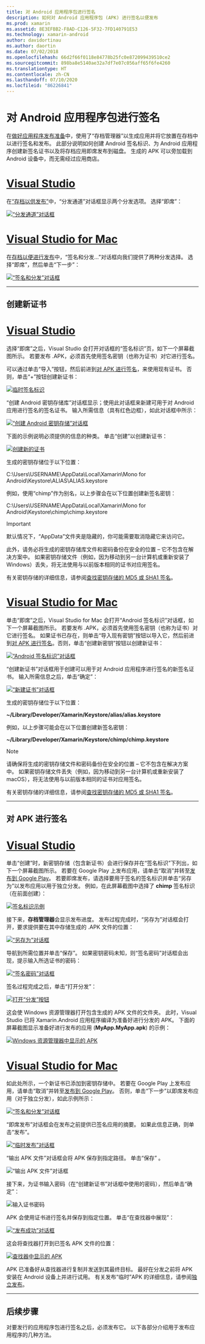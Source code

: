 ```yaml
---
title: 对 Android 应用程序包进行签名
description: 如何对 Android 应用程序包 (APK) 进行签名以便发布
ms.prod: xamarin
ms.assetid: 8E3EFBB2-F8AD-C126-5F32-7FD140791E53
ms.technology: xamarin-android
author: davidortinau
ms.author: daortin
ms.date: 07/02/2018
ms.openlocfilehash: 66d2f66f0118e84778b25fc0e872099439510ce2
ms.sourcegitcommit: 898ba8e5140ae32a7df7e07c056aff65f6fe4260
ms.translationtype: HT
ms.contentlocale: zh-CN
ms.lasthandoff: 07/10/2020
ms.locfileid: "86226841"
---
```

# <a name="signing-the-android-application-package"></a>对 Android 应用程序包进行签名

在[做好应用程序发布准备](~/android/deploy-test/release-prep/index.md)中，使用了“存档管理器”以生成应用并将它放置在存档中以进行签名和发布。 此部分说明如何创建 Android 签名标识、为 Android 应用程序创建新签名证书以及将存档应用即席发布到磁盘。 生成的 APK 可以旁加载到 Android 设备中，而无需经过应用商店。

# <a name="visual-studio"></a>[Visual Studio](#tab/windows)

在[“存档以供发布”](~/android/deploy-test/release-prep/index.md#archive)中，“分发通道”对话框显示两个分发选项。 选择“即席”：

[![“分发通道”对话框](images/vs/01-distribution-channel-sml.png)](images/vs/01-distribution-channel.png#lightbox)

# <a name="visual-studio-for-mac"></a>[Visual Studio for Mac](#tab/macos)

在[存档以便进行发布](~/android/deploy-test/release-prep/index.md#archive)中，“签名和分发...”对话框向我们提供了两种分发选择。 选择“即席”，然后单击“下一步”：

[![“签名和分发”对话框](images/xs/01-select-ad-hoc-sml.png)](images/xs/01-select-ad-hoc.png#lightbox)

-----

<a name="newcertvs"></a>
<a name="newcert"></a>
<a name="newcertxs"></a>

## <a name="create-a-new-certificate"></a>创建新证书

# <a name="visual-studio"></a>[Visual Studio](#tab/windows)

选择“即席”之后，Visual Studio 会打开对话框的“签名标识”页，如下一个屏幕截图所示。 若要发布 .APK，必须首先使用签名密钥（也称为证书）对它进行签名。

可以通过单击“导入”按钮，然后前进到[对 APK 进行签名](#sign-the-apk)，来使用现有证书。 否则，单击“+”按钮创建新证书：

[![临时签名标识](images/vs/02-ad-hoc-signing-identity-vs-sml.png)](images/vs/02-ad-hoc-signing-identity-vs.png#lightbox)

“创建 Android 密钥存储库”对话框显示；使用此对话框来新建可用于对 Android 应用进行签名的签名证书。 输入所需信息（具有红色边框），如此对话框中所示：

[![“创建 Android 密钥存储”对话框](images/vs/03-create-android-key-store-vs-sml.png)](images/vs/03-create-android-key-store-vs.png#lightbox)

下面的示例说明必须提供的信息的种类。 单击“创建”以创建新证书：

[![创建新的证书](images/vs/04-key-store-example-vs-sml.png)](images/vs/04-key-store-example-vs.png#lightbox)

生成的密钥存储位于以下位置：

C:\\Users\\USERNAME\\AppData\\Local\\Xamarin\\Mono for Android\\Keystore\\ALIAS\\ALIAS.keystore  

例如，使用“chimp”作为别名，以上步骤会在以下位置创建新签名密钥：

C:\\Users\\USERNAME\\AppData\\Local\\Xamarin\\Mono for Android\\Keystore\\chimp\\chimp.keystore

> [!IMPORTANT]
> 默认情况下，“AppData”文件夹是隐藏的，你可能需要取消隐藏它来访问它。
>
> 此外，请务必将生成的密钥存储库文件和密码备份在安全的位置 &ndash; 它不包含在解决方案中。 如果密钥存储文件（例如，因为移动到另一台计算机或重新安装了 Windows）丢失，将无法使用与以前版本相同的证书对应用签名。

有关密钥存储的详细信息，请参阅[查找密钥存储的 MD5 或 SHA1 签名](~/android/deploy-test/signing/keystore-signature.md)。

# <a name="visual-studio-for-mac"></a>[Visual Studio for Mac](#tab/macos)

单击“即席”之后，Visual Studio for Mac 会打开“Android 签名标识”对话框，如下一个屏幕截图所示。 若要发布 .APK，必须首先使用签名密钥（也称为证书）对它进行签名。 如果证书已存在，则单击“导入现有密钥”按钮以导入它，然后前进到[对 APK 进行签名](#sign-the-apk)。否则，单击“创建新密钥”按钮以创建新证书：

[![“Android 签名标识”对话框](images/xs/02-android-signing-identity-sml.png)](images/xs/02-android-signing-identity.png#lightbox)

“创建新证书”对话框用于创建可以用于对 Android 应用程序进行签名的新签名证书。 输入所需信息之后，单击“确定”：

[![“新建证书”对话框](images/xs/03-create-new-certificate-sml.png)](images/xs/03-create-new-certificate.png#lightbox)

生成的密钥存储位于以下位置：

**~/Library/Developer/Xamarin/Keystore/alias/alias.keystore**

例如，以上步骤可能会在以下位置创建新签名密钥：

**~/Library/Developer/Xamarin/Keystore/chimp/chimp.keystore**

> [!NOTE]
> 请确保将生成的密钥存储文件和密码备份在安全的位置 &ndash; 它不包含在解决方案中。 如果密钥存储文件丢失（例如，因为移动到另一台计算机或重新安装了 macOS），将无法使用与以前版本相同的证书对应用签名。

有关密钥存储的详细信息，请参阅[查找密钥存储的 MD5 或 SHA1 签名](~/android/deploy-test/signing/keystore-signature.md)。

-----

## <a name="sign-the-apk"></a>对 APK 进行签名

# <a name="visual-studio"></a>[Visual Studio](#tab/windows)

单击“创建”时，新密钥存储（包含新证书）会进行保存并在“签名标识”下列出，如下一个屏幕截图所示。 若要在 Google Play 上发布应用，请单击“取消”并转至[发布到 Google Play](~/android/deploy-test/publishing/publishing-to-google-play/index.md)。
若要即席发布，请选择要用于签名的签名标识并单击“另存为”以发布应用以用于独立分发。 例如，在此屏幕截图中选择了 **chimp** 签名标识（在前面创建）：

[![签名标识示例](images/vs/05-save-as-vs-sml.png)](images/vs/05-save-as-vs.png#lightbox)

接下来，**存档管理器**会显示发布进度。 发布过程完成时，“另存为”对话框会打开，要求提供要在其中存储生成的 .APK 文件的位置：

[![“另存为”对话框](images/vs/06-save-as-dialog-vs-sml.png)](images/vs/06-save-as-dialog-vs.png#lightbox)

导航到所需位置并单击“保存”。 如果密钥密码未知，则“签名密码”对话框会出现，提示输入所选证书的密码：

[![“签名密码”对话框](images/vs/07-signing-password-vs-sml.png)](images/vs/07-signing-password-vs.png#lightbox)

签名过程完成之后，单击“打开分发”：

[![打开“分发”按钮](images/vs/08-open-distribution-sml.png)](images/vs/08-open-distribution.png#lightbox)

这会使 Windows 资源管理器打开包含生成的 APK 文件的文件夹。 此时，Visual Studio 已将 Xamarin.Android 应用程序编译为准备好进行分发的 APK。
下面的屏幕截图显示准备好进行发布的应用 (**MyApp.MyApp.apk**) 的示例：

[![Windows 资源管理器中显示的 APK](images/vs/09-generated-app-vs-sml.png)](images/vs/09-generated-app-vs.png#lightbox)

# <a name="visual-studio-for-mac"></a>[Visual Studio for Mac](#tab/macos)

如此处所示，一个新证书已添加到密钥存储中。 若要在 Google Play 上发布应用，请单击“取消”并转至[发布到 Google Play](~/android/deploy-test/publishing/publishing-to-google-play/index.md)。
否则，单击“下一步”以即席发布应用（对于独立分发），如此示例所示：

[![“签名和分发”对话框](images/xs/04-select-identity-sml.png)](images/xs/04-select-identity.png#lightbox)

“即席发布”对话框会在发布之前提供已签名应用的摘要。 如果此信息正确，则单击“发布”。

[![“临时发布”对话框](images/xs/05-publish-ad-hoc-sml.png)](images/xs/05-publish-ad-hoc.png#lightbox)

“输出 APK 文件”对话框会将 APK 保存到指定路径。 单击“保存” 。

![“输出 APK 文件”对话框](images/xs/06-output-apk-file.png)

接下来，为证书输入密码（在“创建新证书”对话框中使用的密码），然后单击“确定”：

![输入证书密码](images/xs/07-signing-certificate.png)

APK 会使用证书进行签名并保存到指定位置。 单击“在查找器中展现”：

[![“发布成功”对话框](images/xs/08-app-is-ready-sml.png)](images/xs/08-app-is-ready.png#lightbox)

这会将查找器打开到已签名 APK 文件的位置：

[![查找器中显示的 APK](images/xs/09-show-in-finder-sml.png)](images/xs/09-show-in-finder.png#lightbox)

APK 已准备好从查找器进行复制并发送到其最终目标。 最好在分发之前将 APK 安装在 Android 设备上并进行试用。 有关发布“临时”APK 的详细信息，请参阅[独立发布](~/android/deploy-test/publishing/publishing-independently.md)。

-----

## <a name="next-steps"></a>后续步骤

对要发行的应用程序包进行签名之后，必须发布它。 以下各部分介绍用于发布应用程序的几种方法。
